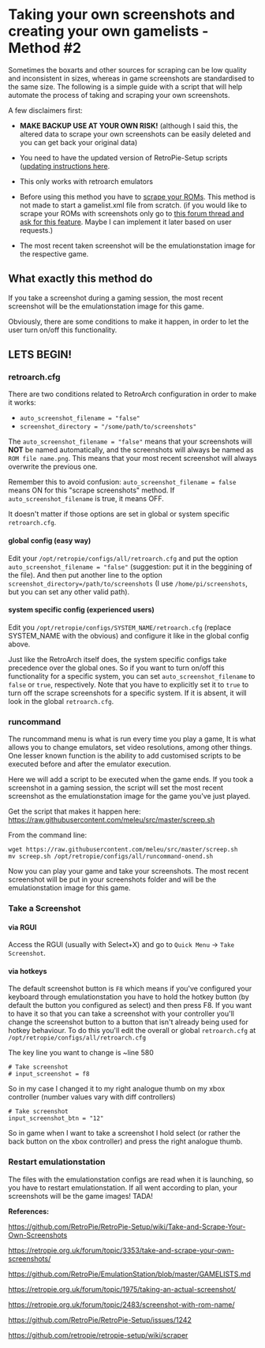 # Taking your  own screenshots and creating your own gamelists - Method #2

Sometimes the boxarts and other sources for scraping can be low quality and inconsistent in sizes, whereas in game screenshots are standardised to the same size. The following is a simple guide with a script that will help automate the process of taking and scraping your own screenshots.

A few disclaimers first:

- **MAKE BACKUP USE AT YOUR OWN RISK!** (although I said this, the altered data to scrape your own screenshots can be easily deleted and you can get back your original data)

- You need to have the updated version of RetroPie-Setup scripts ([updating instructions here](https://retropie.org.uk/download/).

- This only works with retroarch emulators

- Before using this method you have to [scrape your ROMs](https://github.com/RetroPie/RetroPie-Setup/wiki/scraper). This method is not made to start a gamelist.xml file from scratch. (if you would like to scrape your ROMs with screenshots only go to [this forum thread and ask for this feature](https://retropie.org.uk/forum/topic/3353/take-and-scrape-your-own-screenshots). Maybe I can implement it later based on user requests.)

- The most recent taken screenshot will be the emulationstation image for the respective game.

## What exactly this method do

If you take a screenshot during a gaming session, the most recent screenshot will be the emulationstation image for this game.

Obviously, there are some conditions to make it happen, in order to let the user turn on/off this functionality.

## LETS BEGIN!

### retroarch.cfg

There are two conditions related to RetroArch configuration in order to make it works: 

- `auto_screenshot_filename = "false"`
- `screenshot_directory = "/some/path/to/screenshots"`

The `auto_screenshot_filename = "false"` means that your screenshots will **NOT** be named automatically, and the screenshots will always be named as `ROM file name.png`. This means that your most recent screenshot will always overwrite the previous one.

Remember this to avoid confusion: `auto_screenshot_filename = false` means ON for this "scrape screenshots" method. If `auto_screenshot_filename` is true, it means OFF.

It doesn't matter if those options are set in global or system specific `retroarch.cfg`.

#### global config (easy way)

Edit your `/opt/retropie/configs/all/retroarch.cfg` and put the option `auto_screenshot_filename = "false"` (suggestion: put it in the beggining of the file). And then put another line to the option `screenshot_directory=/path/to/screenshots` (I use `/home/pi/screenshots`, but you can set any other valid path).

#### system specific config (experienced users)

Edit you `/opt/retropie/configs/SYSTEM_NAME/retroarch.cfg` (replace SYSTEM_NAME with the obvious) and configure it like in the global config above.

Just like the RetroArch itself does, the system specific configs take precedence over the global ones. So if you want to turn on/off this functionality for a specific system, you can set `auto_screenshot_filename` to `false` or `true`, respectively. Note that you have to explicitly set it to `true` to turn off the scrape screenshots for a specific system. If it is absent, it will look in the global `retroarch.cfg`.


### runcommand

The runcommand menu is what is run every time you play a game, It is what allows you to change emulators, set video resolutions, among other things. One lesser known function is the ability to add customised scripts to be executed before and after the emulator execution.

Here we will add a script to be executed when the game ends. If you took a screenshot in a gaming session, the script will set the most recent screenshot as the emulationstation image for the game you've just played.

Get the script that makes it happen here: https://raw.githubusercontent.com/meleu/src/master/screep.sh

From the command line:

```
wget https://raw.githubusercontent.com/meleu/src/master/screep.sh
mv screep.sh /opt/retropie/configs/all/runcommand-onend.sh
```

Now you can play your game and take your screenshots. The most recent screenshot will be put in your screenshots folder and will be the emulationstation image for this game.


### Take a Screenshot

#### via RGUI

Access the RGUI (usually with Select+X) and go to `Quick Menu` -> `Take Screenshot`.


#### via hotkeys
 
The default screenshot button is `F8` which means if you've configured your keyboard through emulationstation you have to hold the hotkey button (by default the button you configured as select) and then press F8. If you want to have it so that you can take a screenshot with your controller you'll change the screenshot button to a button that isn't already being used for hotkey behaviour. To do this you'll edit the overall or global `retroarch.cfg` at
`/opt/retropie/configs/all/retroarch.cfg`

The key line you want to change is ~line 580
```
# Take screenshot
# input_screenshot = f8
```
So in my case I changed it to my right analogue thumb on my xbox controller (number values vary with diff controllers)
```
# Take screenshot
input_screenshot_btn = "12"
```

So in game when I want to take a screenshot I hold select (or rather the back button on the xbox controller) and press the right analogue thumb.


### Restart emulationstation

The files with the emulationstation configs are read when it is launching, so you have to restart emulationstation. If all went according to plan, your screenshots will be the game images! TADA!


**References:**

https://github.com/RetroPie/RetroPie-Setup/wiki/Take-and-Scrape-Your-Own-Screenshots

https://retropie.org.uk/forum/topic/3353/take-and-scrape-your-own-screenshots/

https://github.com/RetroPie/EmulationStation/blob/master/GAMELISTS.md

https://retropie.org.uk/forum/topic/1975/taking-an-actual-screenshot/

https://retropie.org.uk/forum/topic/2483/screenshot-with-rom-name/

https://github.com/RetroPie/RetroPie-Setup/issues/1242

https://github.com/retropie/retropie-setup/wiki/scraper

